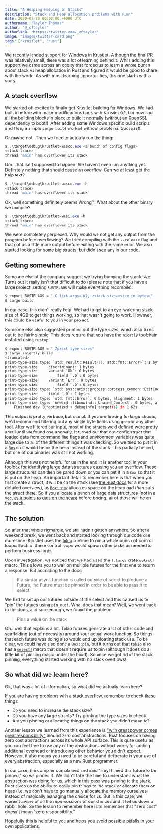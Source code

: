```yaml
---
title: "A Heaping Helping of Stacks"
description: "Stack and Heap allocation problems with Rust"
date: 2020-07-28 00:00:00 +0000 UTC
authorname: "Taylor Thomas"
author: "@_oftaylor"
authorlink: "https://twitter.com/_oftaylor"
image: "images/twitter-card.png"
tags: ["krustlet", "rust"]
---
```


We recently [landed support](https://github.com/deislabs/krustlet/pull/321) for Windows in
[Krustlet](https://github.com/deislabs/krustlet). Although the final PR was relatively small, there
was a lot of learning behind it. While adding this support we came across an oddity that forced us
to learn a whole bunch about stack vs heap allocation in Rust and figured it would be good to share
with the world. As with most learning opportunities, this one starts with a story.

## A stack overflow

We started off excited to finally get Krustlet building for Windows. We had built it before with
major modifications back with Krustlet 0.1, but now had all the building blocks in place to build it
normally (without an OpenSSL dependency to boot!). After adding some Windows specific build scripts
and files, a simple `cargo build` worked without problems. Success!!!

Or maybe not...Then we tried to actually run the thing:

```powershell
$ .\target\debug\krustlet-wascc.exe <a bunch of config flags>
<stack trace>
thread 'main' has overflowed its stack
```

Um...that isn't supposed to happen. We haven't even run anything yet. Definitely nothing that should
cause an overflow. Can we at least get the help text?

```powershell
$ .\target\debug\krustlet-wascc.exe -h
<stack trace>
thread 'main' has overflowed its stack
```

Ok, well something definitely seems Wrong™. What about the other binary we compile?

```powershell
$ .\target\debug\krustlet-wasi.exe -h
<stack trace>
thread 'main' has overflowed its stack
```

We were completely perplexed. Why would we not get any output from the program before overflowing?
We tried compiling with the `--release` flag and that got us a little more output before exiting
with the same error. We also started looking for some big structs, but didn't see any in our code.

## Getting somewhere

Someone else at the company suggest we trying bumping the stack size. Turns out it really isn't that
difficult to do (please note that if you have a large project, setting `RUSTFLAGS` will make
everything recompile):

```bash
$ export RUSTFLAGS = "-C link-args=-Wl,-zstack-size=<size in bytes>"
$ cargo build
```

In our case, this didn't really help. We had to get to an eye-watering stack size of 4GB to get
things working, so that wasn't going to work. However, this could be useful to you in your project.

Someone else also suggested printing out the type sizes, which also turns out to be fairly simple.
This does require that you have the `nightly` toolchain installed using `rustup`:

```bash
$ export RUSTFLAGS = "-Zprint-type-sizes"
$ cargo +nightly build
<truncated>
print-type-size type: `std::result::Result<(), std::fmt::Error>`: 1 bytes, alignment: 1 bytes
print-type-size     discriminant: 1 bytes
print-type-size     variant `Ok`: 0 bytes
print-type-size         field `.0`: 0 bytes
print-type-size     variant `Err`: 0 bytes
print-type-size         field `.0`: 0 bytes
print-type-size type: `std::sys::unix::process::process_common::ExitCode`: 1 bytes, alignment: 1 bytes
print-type-size     field `.0`: 1 bytes
print-type-size type: `std::fmt::Error`: 0 bytes, alignment: 1 bytes
print-type-size type: `unwind::libunwind::_Unwind_Context`: 0 bytes, alignment: 1 bytes
    Finished dev [unoptimized + debuginfo] target(s) in 1.62s
```

This output is pretty verbose, but useful. If you are looking for large structs, we'd recommend
filtering out any single byte fields using `grep` or any other tool. After we filtered our input,
most of the structs we'd defined were pretty small until we found one anomaly. It turned out that
our config struct that loaded data from command line flags and environment variables was quite large
due to all of the different things it was checking. So we tried to put it in a
[`Box`](https://doc.rust-lang.org/std/boxed/struct.Box.html) so it would be on the heap instead of
the stack. This partially helped, but one of our binaries was still not working. 

Although this was not helpful for us in the end, it is another tool in your toolbox for identifying
large data structures causing you an overflow. These large structures can then be pared down or you
can put it in a `Box` so that it is put on the heap. An important detail to remember here is that
when you first create a struct, it will be on the stack (see [the Rust
docs](https://doc.rust-lang.org/1.30.0/book/2018-edition/ch04-01-what-is-ownership.html) for a more
detailed overview), as [`Box::new`](https://doc.rust-lang.org/std/boxed/struct.Box.html#method.new)
allocates space on the heap _and then_ puts the struct there. So if you allocate a bunch of large
data structures (not in a `Vec`, [as it points to data on the
heap](https://doc.rust-lang.org/std/vec/struct.Vec.html#guarantees)) before boxing, all of those
will be on the stack.

## The solution
So after that whole rigmarole, we still hadn't gotten anywhere. So after a weekend break, we went
back and started looking through our code one more time. Krustlet uses the [tokio](https://tokio.rs)
runtime to run a whole bunch of control loops. Each of these control loops would spawn other tasks
as needed to perform business logic.

Upon investigation, we noticed that we had used the [`futures`](https://crates.io/crates/futures)
crate [`select!`](https://docs.rs/futures/0.3.5/futures/macro.select.html) macro. This allows you to
wait on multiple futures for the first one to return a response. But according to the docs:

> If a similar async function is called outside of select to produce a Future, the Future must be
> pinned in order to be able to pass it to select. 

We had to set up our futures outside of the select and this caused us to "pin" the futures using
`pin_mut!`. What does that mean? Well, we went back to the docs, and sure enough, we found the
problem:

> Pins a value on the stack

Oh...well that explains a lot. Tokio futures generate a lot of other code and scaffolding (out of
necessity) around your actual work function. So things that each future was doing also would end up
bloating stack use. To be clear, we could have also done a `Box::pin`, but it turns out that `tokio`
also has a [`select!`](https://docs.rs/tokio/0.2.22/tokio/macro.select.html) macro that doesn't
require us to pin (although it does do a little bit of pinning magic under the hood). So once we got
rid of the stack pinning, everything started working with no stack overflows!

## So what did we learn here?

Ok, that was a lot of information, so what did we actually learn here? 

If you are having problems with a stack overflow, remember to check these things:

- Do you need to increase the stack size?
- Do you have any large structs? Try printing the type sizes to check
- Are you pinning or allocating things on the stack you didn't mean to?

Another lesson we learned from this experience is ["with great power comes great
responsibility"](https://en.wikipedia.org/wiki/With_great_power_comes_great_responsibility) around
zero cost abstractions. Rust focuses on having zero cost abstractions across its whole API surface.
This is quite useful as you can feel free to use any of the abstractions without worry for adding
additional overhead or introducing other behavior you didn't expect. However, it also means you need
to be careful and deliberate in your use of every abstraction, especially as a new Rust programmer. 

In our case, the compiler complained and said "Hey! I need this future to be pinned," so we pinned
it. We didn't take the time to understand what the abstraction was doing for us, which in this case
was pinning to the stack. Rust gives us the ability to easily pin things to the stack or allocate
them on heap (i.e. we don't have to go manually allocate the memory ourselves) instead of magically
managing the choice for us. But in this case, we weren't aware of all the repercussions of our
choices and it led us down a rabbit hole. So the lesson to remember here is to remember that "zero
cost" doesn't mean "zero responsibility."

Hopefully this is helpful to you and helps you avoid possible pitfalls in your own applications.

